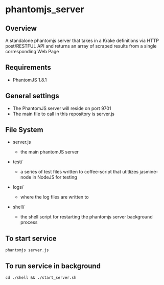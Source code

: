 # phantomjs_server

## Overview
A standalone phantomjs server that takes in a Krake definitions via HTTP post/RESTFUL API and returns an array of scraped results
from a single corresponding Web Page

## Requirements
- PhantomJS 1.8.1

## General settings
- The PhantomJS server will reside on port 9701
- The main file to call in this repository is server.js

## File System

- server.js
    - the main phantomJS server
    
- test/
    - a series of test files written to coffee-script that utitlizes jasmine-node in NodeJS for testing

- logs/
    - where the log files are written to

- shell/
    - the shell script for restarting the phantomjs server background process

## To start service
```console
phantomjs server.js
```

## To run service in background
```console
cd ./shell && ./start_server.sh
```